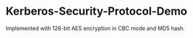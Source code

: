 # Kerberos-Security-Protocol-Demo  
Implemented with 128-bit AES encryption in CBC mode and MD5 hash.
